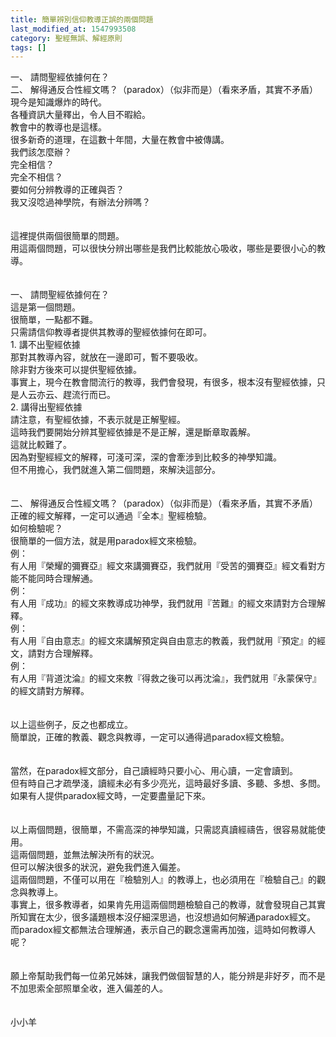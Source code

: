 ```yaml
---
title: 簡單辨別信仰教導正誤的兩個問題
last_modified_at: 1547993508
category: 聖經無誤、解經原則
tags: []
---
```


<p>一、	請問聖經依據何在？<br/>二、	解得通反合性經文嗎？（paradox）（似非而是）（看來矛盾，其實不矛盾）<br/><!--more-->現今是知識爆炸的時代。<br/>各種資訊大量釋出，令人目不暇給。<br/>教會中的教導也是這樣。<br/>很多新奇的道理，在這數十年間，大量在教會中被傳講。<br/>我們該怎麼辦？<br/>完全相信？<br/>完全不相信？<br/>要如何分辨教導的正確與否？<br/>我又沒唸過神學院，有辦法分辨嗎？<br/><br/><br/>這裡提供兩個很簡單的問題。<br/>用這兩個問題，可以很快分辨出哪些是我們比較能放心吸收，哪些是要很小心的教導。<br/><br/><br/>一、	請問聖經依據何在？<br/>這是第一個問題。<br/>很簡單，一點都不難。<br/>只需請信仰教導者提供其教導的聖經依據何在即可。<br/>1.	講不出聖經依據<br/>那對其教導內容，就放在一邊即可，暫不要吸收。<br/>除非對方後來可以提供聖經依據。<br/>事實上，現今在教會間流行的教導，我們會發現，有很多，根本沒有聖經依據，只是人云亦云、趕流行而已。<br/>2.	講得出聖經依據<br/>請注意，有聖經依據，不表示就是正解聖經。<br/>這時我們要開始分辨其聖經依據是不是正解，還是斷章取義解。<br/>這就比較難了。<br/>因為對聖經經文的解釋，可淺可深，深的會牽涉到比較多的神學知識。<br/>但不用擔心，我們就進入第二個問題，來解決這部分。<br/><br/><br/>二、	解得通反合性經文嗎？（paradox）（似非而是）（看來矛盾，其實不矛盾）<br/>正確的經文解釋，一定可以通過『全本』聖經檢驗。<br/>如何檢驗呢？<br/>很簡單的一個方法，就是用paradox經文來檢驗。<br/>例：<br/>有人用『榮耀的彌賽亞』經文來講彌賽亞，我們就用『受苦的彌賽亞』經文看對方能不能同時合理解通。<br/>例：<br/>有人用『成功』的經文來教導成功神學，我們就用『苦難』的經文來請對方合理解釋。<br/>例：<br/>有人用『自由意志』的經文來講解預定與自由意志的教義，我們就用『預定』的經文，請對方合理解釋。<br/>例：<br/>有人用『背道沈淪』的經文來教『得救之後可以再沈淪』，我們就用『永蒙保守』的經文請對方解釋。<br/><br/><br/>以上這些例子，反之也都成立。<br/>簡單說，正確的教義、觀念與教導，一定可以通得過paradox經文檢驗。<br/><br/><br/>當然，在paradox經文部分，自己讀經時只要小心、用心讀，一定會讀到。<br/>但有時自己才疏學淺，讀經未必有多少亮光，這時最好多讀、多聽、多想、多問。<br/>如果有人提供paradox經文時，一定要盡量記下來。<br/><br/><br/>以上兩個問題，很簡單，不需高深的神學知識，只需認真讀經禱告，很容易就能使用。<br/>這兩個問題，並無法解決所有的狀況。<br/>但可以解決很多的狀況，避免我們進入偏差。<br/>這兩個問題，不僅可以用在『檢驗別人』的教導上，也必須用在『檢驗自己』的觀念與教導上。<br/>事實上，很多教導者，如果肯先用這兩個問題檢驗自己的教導，就會發現自己其實所知實在太少，很多議題根本沒仔細深思過，也沒想過如何解通paradox經文。<br/>而paradox經文都無法合理解通，表示自己的觀念還需再加強，這時如何教導人呢？<br/><br/><br/>願上帝幫助我們每一位弟兄姊妹，讓我們做個智慧的人，能分辨是非好歹，而不是不加思索全部照單全收，進入偏差的人。<br/><br/><br/>小小羊<br/></p><p> </p><br/><br/><br/>